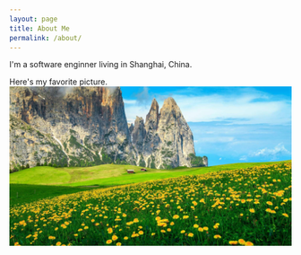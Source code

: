```yaml
---
layout: page
title: About Me
permalink: /about/
---
```


I'm a software enginner living in Shanghai, China.

Here's my favorite picture.
![House in the mountain](/assets/images/house_in_the_mountain.jpg)
